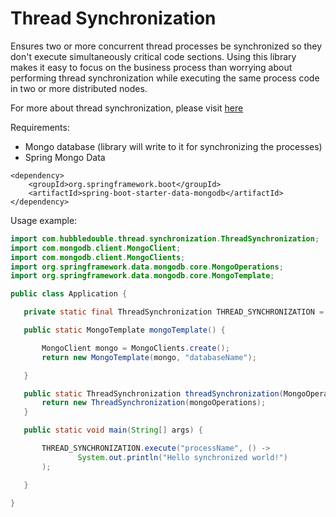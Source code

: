 # Thread Synchronization
Ensures two or more concurrent thread processes be synchronized so they don't execute simultaneously critical code sections. Using this library makes it easy to focus on the business process than worrying about performing thread synchronization while executing the same process code in two or more distributed nodes.  
  
For more about thread synchronization, please visit [here](https://en.wikipedia.org/wiki/Synchronization_(computer_science)#Thread_or_process_synchronization)  
    
Requirements:
- Mongo database (library will write to it for synchronizing the processes)
- Spring Mongo Data
```
<dependency>
	<groupId>org.springframework.boot</groupId>
	<artifactId>spring-boot-starter-data-mongodb</artifactId>
</dependency>
```

Usage example:  
 ```java
import com.hubbledouble.thread.synchronization.ThreadSynchronization;
import com.mongodb.client.MongoClient;
import com.mongodb.client.MongoClients;
import org.springframework.data.mongodb.core.MongoOperations;
import org.springframework.data.mongodb.core.MongoTemplate;

public class Application {

    private static final ThreadSynchronization THREAD_SYNCHRONIZATION = threadSynchronization(mongoTemplate());

    public static MongoTemplate mongoTemplate() {

        MongoClient mongo = MongoClients.create();
        return new MongoTemplate(mongo, "databaseName");

    }

    public static ThreadSynchronization threadSynchronization(MongoOperations mongoOperations) {
        return new ThreadSynchronization(mongoOperations);
    }

    public static void main(String[] args) {

        THREAD_SYNCHRONIZATION.execute("processName", () ->
                System.out.println("Hello synchronized world!")
        );

    }

}
 ```
